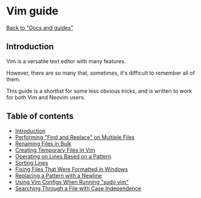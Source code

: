 Vim guide
=========

[Back to "Docs and guides"](../README.md)

Introduction
------------

Vim is a versatile text editor with many features.

However, there are so many that, sometimes, it's difficult to remember all of them.

This guide is a shortlist for some less obvious tricks, and is written to work for both Vim and Neovim users.

Table of contents
-----------------

- [Introduction](#introduction)
- [Performing "Find and Replace" on Multiple Files](perform-find-and-replace-on-multiple-files.md)
- [Renaming Files in Bulk](rename-files-in-bulk.md)
- [Creating Temporary Files in Vim](create-temporary-files-in-vim.md)
- [Operating on Lines Based on a Pattern](operate-on-lines-based-on-a-pattern.md)
- [Sorting Lines](sort-lines.md)
- [Fixing Files That Were Formatted in Windows](fix-files-formatted-in-windows.md)
- [Replacing a Pattern with a Newline](replace-pattern-with-newline.md)
- [Using Vim Configs When Running "sudo vim"](use-vim-configs-when-running-sudo-vim.md)
- [Searching Through a File with Case Independence](search-through-file-with-case-independence.md)
